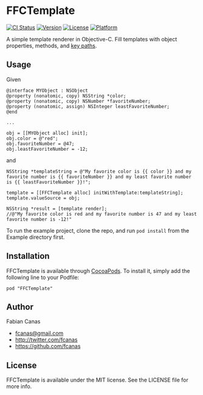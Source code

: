 # FFCTemplate

[![CI Status](http://img.shields.io/travis/fcanas/FFCTemplate.svg?style=flat)](https://travis-ci.org/fcanas/FFCTemplate)
[![Version](https://img.shields.io/cocoapods/v/FFCTemplate.svg?style=flat)](http://cocoadocs.org/docsets/FFCTemplate)
[![License](https://img.shields.io/cocoapods/l/FFCTemplate.svg?style=flat)](http://cocoadocs.org/docsets/FFCTemplate)
[![Platform](https://img.shields.io/cocoapods/p/FFCTemplate.svg?style=flat)](http://cocoadocs.org/docsets/FFCTemplate)

A simple template renderer in Objective-C. Fill templates with object properties, methods, and [key paths](https://developer.apple.com/library/ios/documentation/Cocoa/Conceptual/KeyValueCoding/Articles/BasicPrinciples.html).

## Usage

Given
```
@interface MYObject : NSObject
@property (nonatomic, copy) NSString *color;
@property (nonatomic, copy) NSNumber *favoriteNumber;
@property (nonatomic, assign) NSInteger leastFavoriteNumber;
@end

...

obj = [[MYObject alloc] init];
obj.color = @"red";
obj.favoriteNumber = @47;
obj.leastFavoriteNumber = -12;
```

and

```
NSString *templateString = @"My favorite color is {{ color }} and my favorite number is {{ favoriteNumber }} and my least favorite number is {{ leastFavoriteNumber }}!";
```
```
template = [[FFCTemplate alloc] initWithTemplate:templateString];
template.valueSource = obj;

NSString *result = [template render]; 
//@"My favorite color is red and my favorite number is 47 and my least favorite number is -12!"
```

To run the example project, clone the repo, and run `pod install` from the Example directory first.

## Installation

FFCTemplate is available through [CocoaPods](http://cocoapods.org). To install
it, simply add the following line to your Podfile:

    pod "FFCTemplate"

## Author

Fabian Canas
* fcanas@gmail.com
* http://twitter.com/fcanas
* https://github.com/fcanas

## License

FFCTemplate is available under the MIT license. See the LICENSE file for more info.
